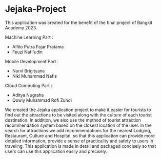 # Jejaka-Project

This application was created for the benefit of the final project of Bangkit Academy 2023.

Machine Learning Part :
- Alfito Putra Fajar Pratama
- Fauzi Nafi'udin

Mobile Development Part :
- Nurvi Brigityana
- Niki Muhammad Nafis

Cloud Computing Part :
- Aditya Nugraha
- Qowiy Muhammad Rofi Zuhdi

We created the Jejaka application project to make it easier for tourists to find out the attractions to be visited along with the culture of each tourist destination. In addition, we also use the method of tourist attraction recommendation system based on the closest location of the user. In the search for attractions we add recommendations for the nearest Lodging, Restaurant, Culture and Hospital, so that this application can provide more detailed information, provide a sense of practicality and safety to users in traveling. This application is made in detail and packaged concisely so that users can use this application easily and precisely.
